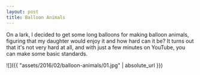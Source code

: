 ```yaml
---
layout: post
title: Balloon Animals
---
```

On a lark, I decided to get some long balloons for making balloon animals,
figuring that my daughter would enjoy it and how hard can it be? It turns out
that it's not very hard at all, and with just a few minutes on YouTube, you can
make some basic standards.

![]({{ "assets/2016/02/balloon-animals/01.jpg" | absolute_url }})
